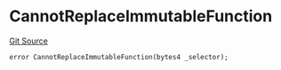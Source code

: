 # CannotReplaceImmutableFunction
[Git Source](https://github.com/thrackle-io/tron/blob/effe36d0b962730eb7c7e200cfcfde3ca3773db8/src/client/token/handler/diamond/HandlerDiamondLib.sol)


```solidity
error CannotReplaceImmutableFunction(bytes4 _selector);
```


